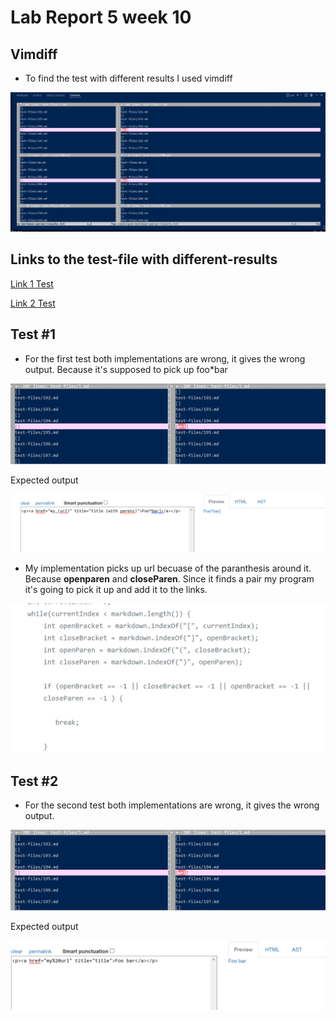 # Lab Report 5 week 10
## Vimdiff
- To find the test with different results I used vimdiff

![Screenshot 4](Screenshot%20(626).png)

## Links to the test-file with different-results

[Link 1 Test](https://github.com/nidhidhamnani/markdown-parser/blob/main/test-files/194.html.test)



[Link 2 Test](https://github.com/nidhidhamnani/markdown-parser/blob/main/test-files/195.html.test)

## Test #1
- For the first test both implementations are wrong, it gives the wrong output. Because it's supposed to pick up foo*bar

![Screenshot 4](Screenshot%20(628).png)

Expected output

![Screenshot 4](Screenshot%20(631).png)

- My implementation picks up url becuase of the paranthesis around it. Because  **openparen** and **closeParen**. Since it finds a pair my program it's going to pick it up and add it to the links.

![Screenshot 4](Screenshot%20(632).png)

## Test #2
- For the second test both implementations are wrong, it gives the wrong output.

![Screenshot 4](Screenshot%20(628).png)

Expected output

![Screenshot 4](Screenshot%20(633).png)














